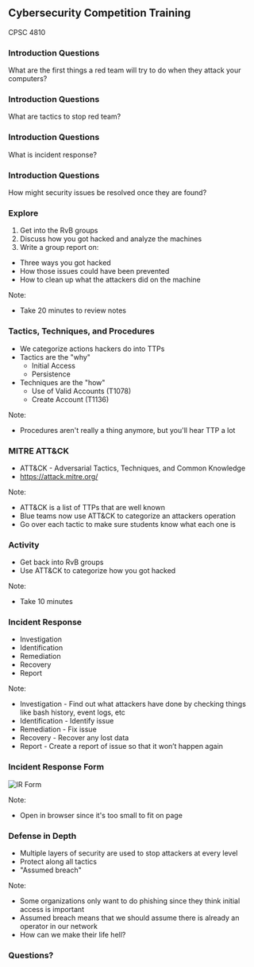 ## Cybersecurity Competition Training

CPSC 4810



### Introduction Questions

What are the first things a red team will try to do when they attack your computers?



### Introduction Questions

What are tactics to stop red team?



### Introduction Questions

What is incident response?



### Introduction Questions

How might security issues be resolved once they are found?



### Explore

1. Get into the RvB groups
2. Discuss how you got hacked and analyze the machines
3. Write a group report on:
  - Three ways you got hacked
  - How those issues could have been prevented
  - How to clean up what the attackers did on the machine

Note:
* Take 20 minutes to review notes



### Tactics, Techniques, and Procedures

* We categorize actions hackers do into TTPs
* Tactics are the "why"
  * Initial Access
  * Persistence
* Techniques are the "how"
  * Use of Valid Accounts (T1078)
  * Create Account (T1136)

Note:
* Procedures aren't really a thing anymore, but you'll hear TTP a lot



### MITRE ATT&CK

* ATT&CK - Adversarial Tactics, Techniques, and Common Knowledge
* https://attack.mitre.org/

Note:
* ATT&CK is a list of TTPs that are well known
* Blue teams now use ATT&CK to categorize an attackers operation
* Go over each tactic to make sure students know what each one is



### Activity

* Get back into RvB groups
* Use ATT&CK to categorize how you got hacked

Note:
* Take 10 minutes



### Incident Response

* Investigation
* Identification
* Remediation
* Recovery
* Report

Note:
* Investigation - Find out what attackers have done by checking things like bash history, event logs, etc
* Identification - Identify issue
* Remediation - Fix issue
* Recovery - Recover any lost data
* Report - Create a report of issue so that it won’t happen again


### Incident Response Form

![IR Form](https://www.smartsheet.com/sites/default/files/IC-Incident-Report.jpg)

Note:
* Open in browser since it's too small to fit on page



### Defense in Depth

* Multiple layers of security are used to stop attackers at every level
* Protect along all tactics
* "Assumed breach"

Note:
* Some organizations only want to do phishing since they think initial access is important
* Assumed breach means that we should assume there is already an operator in our network
* How can we make their life hell?



### Questions?
